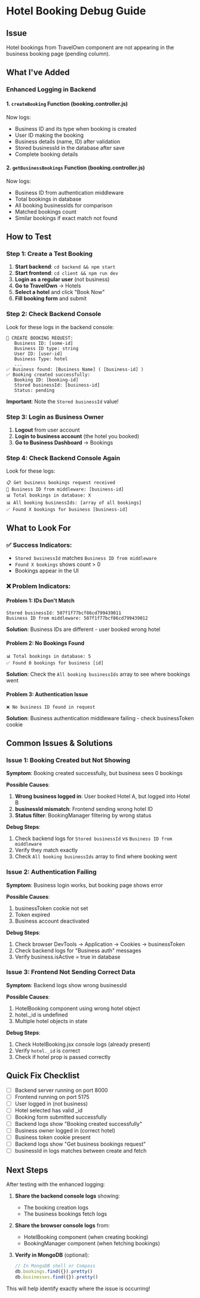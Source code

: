# Hotel Booking Debug Guide

## Issue
Hotel bookings from TravelOwn component are not appearing in the business booking page (pending column).

## What I've Added

### Enhanced Logging in Backend

#### 1. `createBooking` Function (booking.controller.js)
Now logs:
- Business ID and its type when booking is created
- User ID making the booking
- Business details (name, ID) after validation
- Stored businessId in the database after save
- Complete booking details

#### 2. `getBusinessBookings` Function (booking.controller.js)
Now logs:
- Business ID from authentication middleware
- Total bookings in database
- All booking businessIds for comparison
- Matched bookings count
- Similar bookings if exact match not found

## How to Test

### Step 1: Create a Test Booking
1. **Start backend**: `cd backend && npm start`
2. **Start frontend**: `cd client && npm run dev`
3. **Login as a regular user** (not business)
4. **Go to TravelOwn** → Hotels
5. **Select a hotel** and click "Book Now"
6. **Fill booking form** and submit

### Step 2: Check Backend Console
Look for these logs in the backend console:

```
🎫 CREATE BOOKING REQUEST:
   Business ID: [some-id]
   Business ID type: string
   User ID: [user-id]
   Business Type: hotel
   ...
✅ Business found: [Business Name] ( [business-id] )
✅ Booking created successfully:
   Booking ID: [booking-id]
   Stored businessId: [business-id]
   Status: pending
```

**Important**: Note the `Stored businessId` value!

### Step 3: Login as Business Owner
1. **Logout** from user account
2. **Login to business account** (the hotel you booked)
3. **Go to Business Dashboard** → Bookings

### Step 4: Check Backend Console Again
Look for these logs:

```
📋 Get business bookings request received
🏢 Business ID from middleware: [business-id]
📊 Total bookings in database: X
📊 All booking businessIds: [array of all bookings]
✅ Found X bookings for business [business-id]
```

## What to Look For

### ✅ Success Indicators:
- `Stored businessId` matches `Business ID from middleware`
- `Found X bookings` shows count > 0
- Bookings appear in the UI

### ❌ Problem Indicators:

#### Problem 1: IDs Don't Match
```
Stored businessId: 507f1f77bcf86cd799439011
Business ID from middleware: 507f1f77bcf86cd799439012
```
**Solution**: Business IDs are different - user booked wrong hotel

#### Problem 2: No Bookings Found
```
📊 Total bookings in database: 5
✅ Found 0 bookings for business [id]
```
**Solution**: Check the `All booking businessIds` array to see where bookings went

#### Problem 3: Authentication Issue
```
❌ No business ID found in request
```
**Solution**: Business authentication middleware failing - check businessToken cookie

## Common Issues & Solutions

### Issue 1: Booking Created but Not Showing
**Symptom**: Booking created successfully, but business sees 0 bookings

**Possible Causes**:
1. **Wrong business logged in**: User booked Hotel A, but logged into Hotel B
2. **businessId mismatch**: Frontend sending wrong hotel ID
3. **Status filter**: BookingManager filtering by wrong status

**Debug Steps**:
1. Check backend logs for `Stored businessId` vs `Business ID from middleware`
2. Verify they match exactly
3. Check `All booking businessIds` array to find where booking went

### Issue 2: Authentication Failing
**Symptom**: Business login works, but booking page shows error

**Possible Causes**:
1. businessToken cookie not set
2. Token expired
3. Business account deactivated

**Debug Steps**:
1. Check browser DevTools → Application → Cookies → businessToken
2. Check backend logs for "Business auth" messages
3. Verify business.isActive = true in database

### Issue 3: Frontend Not Sending Correct Data
**Symptom**: Backend logs show wrong businessId

**Possible Causes**:
1. HotelBooking component using wrong hotel object
2. hotel._id is undefined
3. Multiple hotel objects in state

**Debug Steps**:
1. Check HotelBooking.jsx console logs (already present)
2. Verify `hotel._id` is correct
3. Check if hotel prop is passed correctly

## Quick Fix Checklist

- [ ] Backend server running on port 8000
- [ ] Frontend running on port 5175
- [ ] User logged in (not business)
- [ ] Hotel selected has valid _id
- [ ] Booking form submitted successfully
- [ ] Backend logs show "Booking created successfully"
- [ ] Business owner logged in (correct hotel)
- [ ] Business token cookie present
- [ ] Backend logs show "Get business bookings request"
- [ ] businessId in logs matches between create and fetch

## Next Steps

After testing with the enhanced logging:

1. **Share the backend console logs** showing:
   - The booking creation logs
   - The business bookings fetch logs

2. **Share the browser console logs** from:
   - HotelBooking component (when creating booking)
   - BookingManager component (when fetching bookings)

3. **Verify in MongoDB** (optional):
   ```javascript
   // In MongoDB shell or Compass
   db.bookings.find({}).pretty()
   db.businesses.find({}).pretty()
   ```

This will help identify exactly where the issue is occurring!
